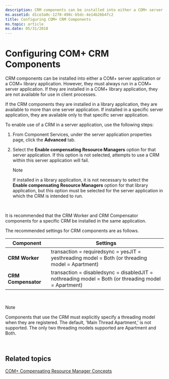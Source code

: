 ```yaml
---
description: CRM components can be installed into either a COM+ server application or a COM+ library application.
ms.assetid: d1ce3a0c-1278-498c-b5dc-4e14b26b4fc2
title: Configuring COM+ CRM Components
ms.topic: article
ms.date: 05/31/2018
---
```


# Configuring COM+ CRM Components

CRM components can be installed into either a COM+ server application or a COM+ library application. However, they must always run in a COM+ server application. If they are installed in a COM+ library application, they are not available for use in client processes.

If the CRM components they are installed in a library application, they are available to more than one server application. If installed in a specific server application, they are available only to that specific server application.

To enable use of a CRM in a server application, use the following steps:

1.  From Component Services, under the server application properties page, click the **Advanced** tab.

2.  Select the **Enable compensating Resource Managers** option for that server application. If this option is not selected, attempts to use a CRM within this server application will fail.

    > [!Note]  
    > If installed in a library application, it is not necessary to select the **Enable compensating Resource Managers** option for that library application, but this option must be selected for the server application in which the CRM is intended to run.

     

It is recommended that the CRM Worker and CRM Compensator components for a specific CRM be installed in the same application.

The recommended settings for CRM components are as follows.



| Component           | Settings                                                                                             |
|---------------------|------------------------------------------------------------------------------------------------------|
| **CRM Worker**      | transaction = requiredsync = yesJIT = yesthreading model = Both (or threading model = Apartment)     |
| **CRM Compensator** | transaction = disabledsync = disabledJIT = nothreading model = Both (or threading model = Apartment) |



 

> [!Note]  
> Components that use the CRM must explicitly specify a threading model when they are registered. The default, 'Main Thread Apartment,' is not supported. The only two threading models supported are Apartment and Both.

 

## Related topics

<dl> <dt>

[COM+ Compensating Resource Manager Concepts](com--compensating-resource-manager-concepts.md)
</dt> </dl>

 

 



